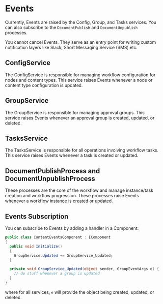# Events

Currently, Events are raised by the Config, Group, and Tasks services. You can also subscribe to the `DocumentPublish` and `DocumentUnpublish` processes.

You cannot cancel Events. They serve as an entry point for writing custom notification layers like Slack, Short Messaging Service (SMS) etc.

## ConfigService

The ConfigService is responsible for managing workflow configuration for nodes and content types. This service raises Events whenever a node or content type configuration is updated.

## GroupService

The GroupService is responsible for managing approval groups. This service raises Events whenever an approval group is created, updated, or deleted.

## TasksService

The TasksService is responsible for all operations involving workflow tasks. This service raises Events whenever a task is created or updated.

## DocumentPublishProcess and DocumentUnpublishProcess

These processes are the core of the workflow and manage instance/task creation and workflow progression. These processes raise Events whenever a workflow instance is created or updated.

## Events Subscription

You can subscribe to Events by adding a handler in a Component:

```csharp
public class ContentEventsComponent : IComponent
{
  public void Initialize()
  {
    GroupService.Updated += GroupService_Updated;
  }

  private void GroupService_Updated(object sender, GroupEventArgs e) {
    // do stuff whenever a group is updated
  }
}
```

where for all services, `e` will provide the object being created, updated, or deleted.
